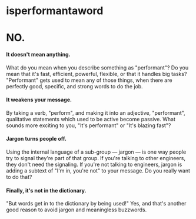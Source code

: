 isperformantaword
=================

# NO.

#### It doesn't mean anything.

What do you mean when you describe something as "performant"? Do you mean that it's fast, efficient, powerful, flexible, or that it handles big tasks? "Performant" gets used to mean any of those things, when there are perfectly good, specific, and strong words to do the job.

#### It weakens your message.

By taking a verb, "perform", and making it into an adjective, "performant", qualitative statements which used to be active become passive. What sounds more exciting to you, "It's performant" or "It's blazing fast"?

#### Jargon turns people off.

Using the internal language of a sub-group — jargon — is one way people try to signal they're part of that group. If you're talking to other engineers, they don't need the signaling. If you're not talking to engineers, jargon is adding a subtext of "I'm in, you're not" to your message. Do you really want to do that?

#### Finally, it's not in the dictionary.

"But words get in to the dictionary by being used!" Yes, and that's another good reason to avoid jargon and meaningless buzzwords.